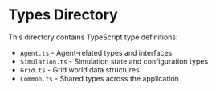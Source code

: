 # Types Directory

This directory contains TypeScript type definitions:

- `Agent.ts` - Agent-related types and interfaces
- `Simulation.ts` - Simulation state and configuration types
- `Grid.ts` - Grid world data structures
- `Common.ts` - Shared types across the application